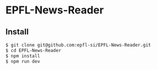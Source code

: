 # EPFL-News-Reader
## Install
```bash
$ git clone git@github.com:epfl-si/EPFL-News-Reader.git
$ cd EPFL-News-Reader
$ npm install
$ npm run dev
```